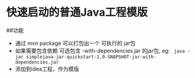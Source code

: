 # 快速启动的普通Java工程模版
##功能
  + 通过  mvn package 可以打包出一个 可执行的 jar包
  + 如果需要包含依赖 可选包含 -with-dependencies.jar 的jar包, eg:
    ``` java -jar simplejava-jar-quickstart-1.0-SNAPSHOT-jar-with-dependencies.jar```
   + 添加到idea工程，作为模版



